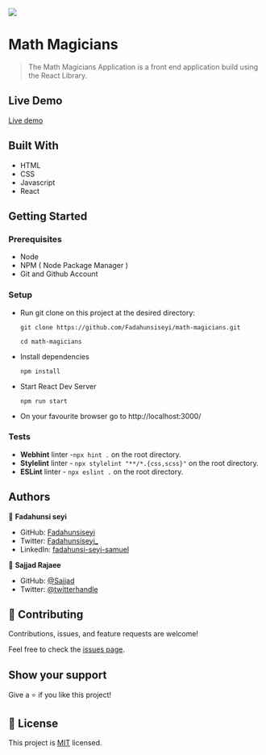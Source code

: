 ![](https://img.shields.io/badge/Microverse-blueviolet)

# Math Magicians

> The Math Magicians Application is a front end application build using the React Library.


## Live Demo

[Live demo](https://github.com/Fadahunsiseyi/math-magicians.git)

## Built With

- HTML
- CSS
- Javascript
- React

## Getting Started

### Prerequisites

- Node
- NPM ( Node Package Manager )
- Git and Github Account

### Setup

- Run git clone on this project at the desired directory:
  ```
  git clone https://github.com/Fadahunsiseyi/math-magicians.git
  ```
  ```
  cd math-magicians
  ```
- Install dependencies

  ```
  npm install
  ```

- Start React Dev Server
  ```
  npm run start
  ```
- On your favourite browser go to http://localhost:3000/

### Tests

- **Webhint** linter -`npx hint .` on the root directory.
- **Stylelint** linter - `npx stylelint "**/*.{css,scss}"` on the root directory.
- **ESLint** linter - `npx eslint .` on the root directory.

## Authors

👤 **Fadahunsi seyi**

- GitHub: [Fadahunsiseyi](https://github.com/Fadahunsiseyi)
- Twitter: [Fadahunsiseyi_](https://twitter.com/@Fadahunsiseyi_)
- LinkedIn: [fadahunsi-seyi-samuel](https://www.linkedin.com/in/fadahunsi-seyi-samuel-49191a209/)


👤 **Sajjad Rajaee**

- GitHub: [@Sajjad](https://github.com/sajjadrajaee)
- Twitter: [@twitterhandle](https://twitter.com/sajjadrajaee)


## 🤝 Contributing

Contributions, issues, and feature requests are welcome!

Feel free to check the [issues page](https://github.com/Fadahunsiseyi/math-magicians/issues).

## Show your support

Give a ⭐️ if you like this project!

## 📝 License

This project is [MIT](./MIT.md) licensed.
